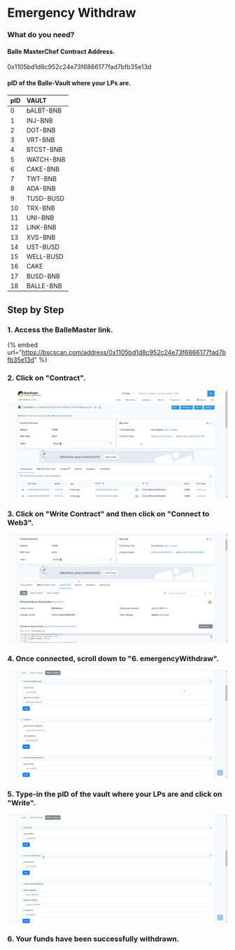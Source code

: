 # Emergency Withdraw

### What do you need?

#### **Balle MasterChef Contract Address.**

0x1105bd1d8c952c24e73f6866177fad7bfb35e13d 



#### **pID of the Balle-Vault where your LPs are.**

| pID  | VAULT  |
| :--- | :--- |
| 0 | bALBT-BNB |
| 1 | INJ-BNB |
| 2 | DOT-BNB |
| 3 | VRT-BNB |
| 4 | BTCST-BNB |
| 5 | WATCH-BNB |
| 6 | CAKE-BNB |
| 7 | TWT-BNB |
| 8 | ADA-BNB |
| 9 | TUSD-BUSD |
| 10 | TRX-BNB |
| 11 | UNI-BNB |
| 12 | LINK-BNB |
| 13 | XVS-BNB |
| 14 | UST-BUSD |
| 15 | WELL-BUSD |
| 16 | CAKE  |
| 17 | BUSD-BNB |
| 18 | BALLE-BNB |

## Step by Step

### 1. Access the BalleMaster link.



{% embed url="https://bscscan.com/address/0x1105bd1d8c952c24e73f6866177fad7bfb35e13d" %}

### 

### 2. Click on "Contract".



![](../../../.gitbook/assets/contract.gif)

### 

### 3. Click on "Write Contract" and then click on "Connect to Web3".



![](../../../.gitbook/assets/connect.gif)



### 4. Once connected, scroll down to "6. emergencyWithdraw".



![](../../../.gitbook/assets/scroll.gif)



### 5. Type-in the pID of the vault where your LPs are and click on "Write".



![](../../../.gitbook/assets/ikgprlsq3o.gif)



### 6. Your funds have been successfully withdrawn.





